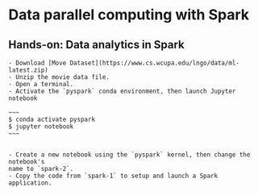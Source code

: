 # Data parallel computing with Spark


## Hands-on: Data analytics in Spark
```{dropdown}
- Download [Move Dataset](https://www.cs.wcupa.edu/lngo/data/ml-latest.zip)
- Unzip the movie data file. 
- Open a terminal. 
- Activate the `pyspark` conda environment, then launch Jupyter notebook

~~~
$ conda activate pyspark
$ jupyter notebook
~~~ 


- Create a new notebook using the `pyspark` kernel, then change the notebook's 
name to `spark-2`. 
- Copy the code from `spark-1` to setup and launch a Spark application. 

```
